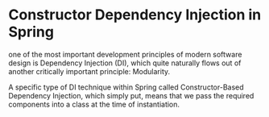 # Constructor Dependency Injection in Spring
one of the most important development principles of modern software design is Dependency Injection (DI), which quite naturally flows out of another critically important principle: Modularity.

A specific type of DI technique within Spring called Constructor-Based Dependency Injection, which simply put, means that we pass the required components into a class at the time of instantiation.
